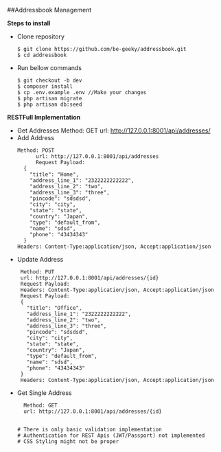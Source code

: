 ##Addressbook Management


**Steps to install**

- Clone repository
  ```shell 
  $ git clone https://github.com/be-geeky/addressbook.git
  $ cd addressbook
- Run bellow commands

   ```shell
   $ git checkout -b dev 
   $ composer install
   $ cp .env.example .env //Make your changes 
   $ php artisan migrate 
   $ php artisan db:seed
  
**RESTFull Implementation**    
- Get Addresses
   Method: GET
   url: http://127.0.0.1:8001/api/addresses/
- Add Address
  ```  
  Method: POST
        url: http://127.0.0.1:8001/api/addresses
        Request Payload: 
    {
      "title": "Home",
      "address_line_1": "2322222222222",
      "address_line_2": "two",
      "address_line_3": "three",
      "pincode": "sdsdsd",
      "city": "city",
      "state": "state",
      "country": "Japan",
      "type": "default_from",
      "name": "sdsd",
      "phone": "43434343"
    }
  Headers: Content-Type:application/json, Accept:application/json 
- Update Address
    ```
     Method: PUT
     url: http://127.0.0.1:8001/api/addresses/{id}
     Request Payload: 
     Headers: Content-Type:application/json, Accept:application/json              
     Request Payload: 
     {
       "title": "Office",
       "address_line_1": "2322222222222",
       "address_line_2": "two",
       "address_line_3": "three",
       "pincode": "sdsdsd",
       "city": "city",
       "state": "state",
       "country": "Japan",
       "type": "default_from",
       "name": "sdsd",
       "phone": "43434343"
     }
     Headers: Content-Type:application/json, Accept:application/json
- Get Single Address
   ```
     Method: GET
     url: http://127.0.0.1:8001/api/addresses/{id}

  
  # There is only basic validation implementation
  # Authentication for REST Apis (JWT/Passport) not implemented
  # CSS Styling might not be proper
